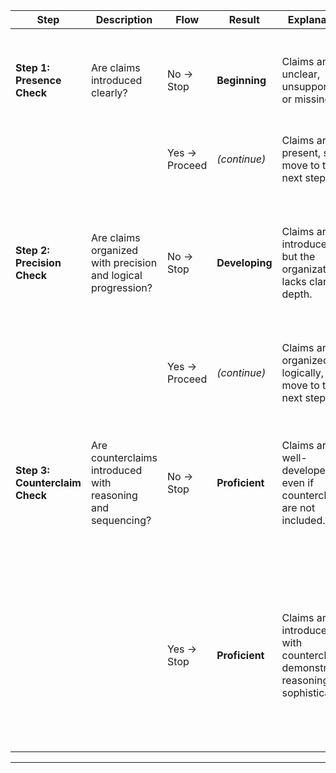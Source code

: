 | **Step**                        | **Description**                                                                            | **Flow**      | **Result**     | **Explanation**                                                                                                                                                         | **Examples**                                                                                                                          | **Justification**                                                                                                                                                                     |
|--------------------------------|--------------------------------------------------------------------------------------------|--------------|----------------|-------------------------------------------------------------------------------------------------------------------------------------------------------------------------|---------------------------------------------------------------------------------------------------------------------------------------|-----------------------------------------------------------------------------------------------------------------------------------------------------------------------------------------|
| **Step 1: Presence Check**     | Are claims introduced clearly?                                                             | No → Stop     | **Beginning**  | Claims are unclear, unsupported, or missing.                                                                                                                           | “Dogs are good pets.”                                                                                                                 | The statement acknowledges that dogs are pets but does not present a clear, focused claim or purpose.                                                                                 |
|                                |                                                                                            | Yes → Proceed | *(continue)*   | Claims are present, so move to the next step.                                                                                                                          | -                                                                                                                                     | -                                                                                                                                                                                       |
| **Step 2: Precision Check**    | Are claims organized with precision and logical progression?                                                                     | No → Stop     | **Developing** | Claims are introduced, but the organization lacks clarity or depth.                                                                                                    | “Dogs are better than cats because they are friendly.”                                                                                 | The claim is stated, but the reasoning is simplistic and lacks a clear, nuanced structure or progression (e.g., how or why friendliness matters).                                       |
|                                |                                                                                            | Yes → Proceed | *(continue)*   | Claims are organized logically, so move to the next step.                                                                                                              | -                                                                                                                                     | -                                                                                                                                                                                       |
| **Step 3: Counterclaim Check** | Are counterclaims introduced with reasoning and sequencing?                                                                      | No → Stop     | **Proficient** | Claims are well-developed, even if counterclaims are not included.                                                                                                      | “Dogs are better than cats because they are loyal and protective. This essay will highlight their superior companionship.”                                                | The introduction is precise and logically arranged around the central claim (dogs > cats), although it does not present a counterclaim.                                                |
|                                |                                                                                            | Yes → Stop    | **Proficient** | Claims are introduced with counterclaims, demonstrating reasoning and sophistication.                                                                                  | “Dogs are better than cats because they are loyal and protective. While cats are independent, this essay will explore why dogs provide unmatched companionship and emotional support.” | By including a nod to the opposite perspective (“cats are independent”) and offering reasoning, the introduction exhibits a more advanced level of nuance and sophistication.           |

---
